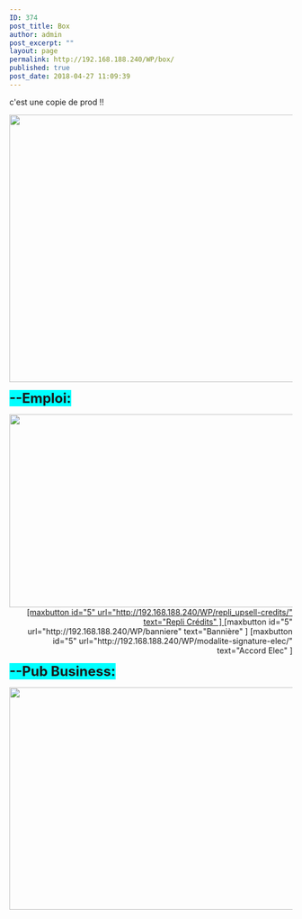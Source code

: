 ```yaml
---
ID: 374
post_title: Box
author: admin
post_excerpt: ""
layout: page
permalink: http://192.168.188.240/WP/box/
published: true
post_date: 2018-04-27 11:09:39
---
```

c'est une copie de prod !!

<a href="http://192.168.188.240/WP/wp-content/uploads/2018/04/Box.png"><img class="aligncenter size-full wp-image-404" src="http://192.168.188.240/WP/wp-content/uploads/2018/04/Box.png" alt="" width="1599" height="475" /></a>

<span style="background-color: #00ffff;"><strong><span style="font-size: 18pt; background-color: #00ffff;">--Emploi:</span></strong></span>
<p style="text-align: right;"><a href="http://192.168.188.240/WP/wp-content/uploads/2018/04/Box_1.png"><img class="aligncenter size-full wp-image-406" src="http://192.168.188.240/WP/wp-content/uploads/2018/04/Box_1.png" alt="" width="1911" height="343" />[maxbutton id="5" url="http://192.168.188.240/WP/repli_upsell-credits/" text="Repli Crédits" ] </a>[maxbutton id="5" url="http://192.168.188.240/WP/banniere" text="Bannière" ] [maxbutton id="5" url="http://192.168.188.240/WP/modalite-signature-elec/" text="Accord Elec" ]</p>
<span style="background-color: #00ffff;"><strong><span style="font-size: 18pt; background-color: #00ffff;">--Pub Business:</span></strong></span>

<a href="http://192.168.188.240/WP/wp-content/uploads/2018/04/Box_2.png"><img class="aligncenter size-full wp-image-407" src="http://192.168.188.240/WP/wp-content/uploads/2018/04/Box_2.png" alt="" width="1911" height="395" /></a>